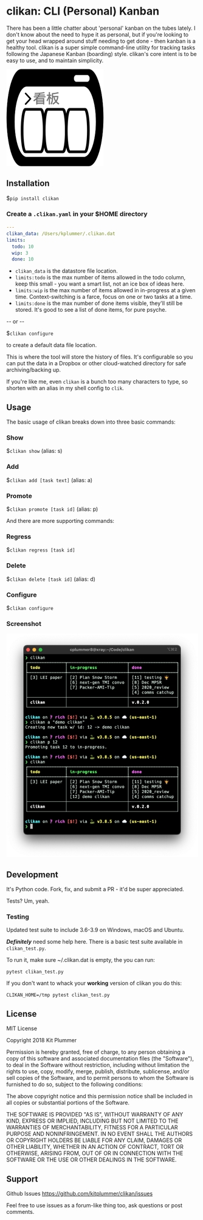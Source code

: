 # clikan: CLI (Personal) Kanban
There has been a little chatter about 'personal' kanban on the tubes lately.  I don't know about the need to hype it as personal, but if you're looking to get your head wrapped around stuff needing to get done - then kanban is a healthy tool.  clikan is a super simple command-line utility for tracking tasks following the Japanese Kanban (boarding) style.  clikan's core intent is to be easy to use, and to maintain simplicity.

![icon](docs/icon-256x256.png)

## Installation

$`pip install clikan`

### Create a `.clikan.yaml` in your $HOME directory

```yaml
---
clikan_data: /Users/kplummer/.clikan.dat
limits:
  todo: 10
  wip: 3
  done: 10
```

* `clikan_data` is the datastore file location.
* `limits:todo` is the max number of items allowed in the todo column, keep this small - you want a smart list, not an ice box of ideas here.
* `limits:wip` is the max number of items allowed in in-progress at a given time.  Context-switching is a farce, focus on one or two tasks at a time.
* `limits:done` is the max number of done items visible, they'll still be stored.  It's good to see a list of done items, for pure psyche.

-- or --

$`clikan configure`

to create a default data file location.

This is where the tool will store the history of files.  It's configurable so you can put the data in a Dropbox or other cloud-watched directory for safe archiving/backing up.

If you're like me, even `clikan` is a bunch too many characters to type, so shorten with an alias in my shell config to `clik`.

## Usage
The basic usage of clikan breaks down into three basic commands:

### Show

$`clikan show` (alias: s)

### Add

$`clikan add [task text]` (alias: a)

### Promote

$`clikan promote [task id]` (alias: p)

And there are more supporting commands:

### Regress

$`clikan regress [task id]`

### Delete

$`clikan delete [task id]` (alias: d)

### Configure

$`clikan configure`

### Screenshot

![Screenshot](screenshot.png)

## Development

It's Python code.  Fork, fix, and submit a PR - it'd be super appreciated.

Tests?  Um, yeah.

### Testing

Updated test suite to include 3.6-3.9 on Windows, macOS and Ubuntu.

***Definitely*** need some help here.  There is a basic test suite available in `clikan_test.py`.

To run it, make sure ~/.clikan.dat is empty, the you can run:

```
pytest clikan_test.py
```

If you don't want to whack your **working** version of clikan you do this:

```
CLIKAN_HOME=/tmp pytest clikan_test.py
```

## License

MIT License

Copyright 2018 Kit Plummer

Permission is hereby granted, free of charge, to any person obtaining a copy of this software and associated documentation files (the "Software"), to deal in the Software without restriction, including without limitation the rights to use, copy, modify, merge, publish, distribute, sublicense, and/or sell copies of the Software, and to permit persons to whom the Software is furnished to do so, subject to the following conditions:

The above copyright notice and this permission notice shall be included in all copies or substantial portions of the Software.

THE SOFTWARE IS PROVIDED "AS IS", WITHOUT WARRANTY OF ANY KIND, EXPRESS OR IMPLIED, INCLUDING BUT NOT LIMITED TO THE WARRANTIES OF MERCHANTABILITY, FITNESS FOR A PARTICULAR PURPOSE AND NONINFRINGEMENT. IN NO EVENT SHALL THE AUTHORS OR COPYRIGHT HOLDERS BE LIABLE FOR ANY CLAIM, DAMAGES OR OTHER LIABILITY, WHETHER IN AN ACTION OF CONTRACT, TORT OR OTHERWISE, ARISING FROM, OUT OF OR IN CONNECTION WITH THE SOFTWARE OR THE USE OR OTHER DEALINGS IN THE SOFTWARE.

## Support

Github Issues
https://github.com/kitplummer/clikan/issues

Feel free to use issues as a forum-like thing too, ask questions or post comments.
